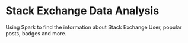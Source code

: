 # Stack Exchange Data Analysis

Using Spark to find the information about Stack Exchange User, popular posts, badges and more.